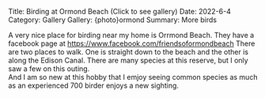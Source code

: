 Title: Birding at Ormond Beach (Click to see gallery)
Date: 2022-6-4
Category: Gallery
Gallery: {photo}ormond
Summary: More birds

A very nice place for birding near my home is Orrmond Beach.  They have a facebook page at <https://www.facebook.com/friendsoformondbeach>
There are two places to walk.  One is straight down to the beach and the other is along the Edison Canal.  There are many species at this reserve, but I only saw a few on this outing.  
And I am so new at this hobby that I emjoy seeing common species as much as an experienced 700 birder enjoys a new sighting.

